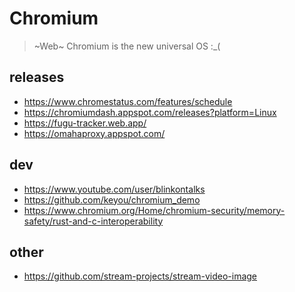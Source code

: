 Chromium
========

> ~Web~ Chromium is the new universal OS
:_(


releases
--------

* https://www.chromestatus.com/features/schedule
* https://chromiumdash.appspot.com/releases?platform=Linux
* https://fugu-tracker.web.app/
* https://omahaproxy.appspot.com/

dev
----

* https://www.youtube.com/user/blinkontalks
* https://github.com/keyou/chromium_demo
* https://www.chromium.org/Home/chromium-security/memory-safety/rust-and-c-interoperability

other
----
* https://github.com/stream-projects/stream-video-image

